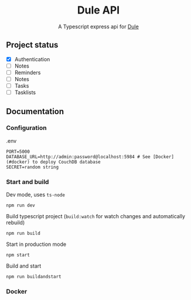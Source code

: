 <div align="center">

# Dule API
A Typescript express api for [Dule](https://github.com/withdule/dule)

</div>

## Project status
- [x] Authentication
- [ ] Notes 
- [ ] Reminders
- [ ] Notes
- [ ] Tasks
- [ ] Tasklists

## Documentation

### Configuration
.env
```dotenv
PORT=5000
DATABASE_URL=http://admin:password@localhost:5984 # See [Docker](#docker) to deploy CouchDB database
SECRET=random string
```

### Start and build

Dev mode, uses `ts-node`
```shell
npm run dev
```

Build typescript project (`build:watch` for watch changes and automatically rebuild)
```shell
npm run build
```

Start in production mode
```shell
npm start
```

Build and start
```shell
npm run buildandstart
```

### Docker

[//]: # (TODO)
